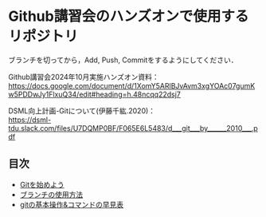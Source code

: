 # Github講習会のハンズオンで使用するリポジトリ

ブランチを切ってから，Add, Push, Commitをするようにしてください．

Github講習会2024年10月実施ハンズオン資料：  
<https://docs.google.com/document/d/1XomY5ARlBJvAvm3xgYOAc07gumKw5PDDwJy1FlxuQ34/edit#heading=h.48ncqq22dsj7>

DSML向上計画-Gitについて(伊藤千紘.2020)：  
<https://dsml-tdu.slack.com/files/U7DQMP0BF/F065E6L5483/d___git___by______2010___.pdf>

## 目次
- [Gitを始めよう](Let's_Git_Started.md)
- [ブランチの使用方法](Git_branch.md)
- [gitの基本操作&コマンドの早見表](Git_Command_Guide.md)
